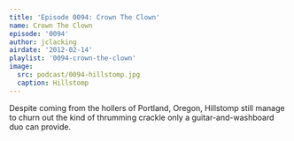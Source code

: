 ```yaml
---
title: 'Episode 0094: Crown The Clown'
name: Crown The Clown
episode: '0094'
author: jclacking
airdate: '2012-02-14'
playlist: '0094-crown-the-clown'
image:
  src: podcast/0094-hillstomp.jpg
  caption: Hillstomp
---
```

Despite coming from the hollers of Portland, Oregon, Hillstomp still manage to churn out the kind of thrumming crackle only a guitar-and-washboard duo can provide.
